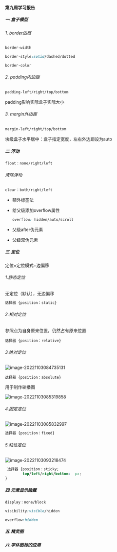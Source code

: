 #### 第九周学习报告

##### 一.盒子模型

###### 1. border边框

```css
border-width
```

```css
border-style:solid/dashed/dotted
```

```css
border-color
```

###### 2. padding内边距

```css
padding-left/right/top/bottom
```

padding影响实际盒子实际大小

###### 3. margin外边距

```css
margin-left/right/top/bottom
```

块级盒子水平居中：盒子指定宽度，左右外边距设为auto



##### 二.浮动

```css
float：none/right/left
```

######  清除浮动

```css
clear：both/right/left
```

- 额外标签法

- 给父级添加overflow属性

  ```css
  overflow: hidden/auto/scroll
  ```

- 父级after伪元素

- 父级双伪元素



##### 三.定位

定位=定位模式+边偏移

###### 1.静态定位

无定位（默认），无边偏移

```css
选择器 {position：static}
```

###### 2.相对定位

参照点为自身原来位置，仍然占有原来位置

```
选择器 {position：relative}
```

###### 3.绝对定位

![image-20221103084735131](C:\Users\summer\AppData\Roaming\Typora\typora-user-images\image-20221103084735131.png)

```
选择器 {position：absolute}
```

用于制作轮播图

![image-20221103085319858](C:\Users\summer\AppData\Roaming\Typora\typora-user-images\image-20221103085319858.png)

###### 4.固定定位

![image-20221103085832997](C:\Users\summer\AppData\Roaming\Typora\typora-user-images\image-20221103085832997.png)

```css
选择器 {position：fixed}
```

###### 5.粘性定位

![image-20221103093218474](C:\Users\summer\AppData\Roaming\Typora\typora-user-images\image-20221103093218474.png)

```css
 选择器 {position：sticky;
		top/left/right/bottom:  px;			
}
```



##### 四.元素显示隐藏

```css
display：none/block
```

```css
visibility:visible/hidden
```

```css
overflow:hidden
```



##### 五.精灵图

##### 六.字体图标的应用
